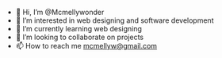 - 👋 Hi, I’m @Mcmellywonder
- 👀 I’m interested in web designing and software development
- 🌱 I’m currently learning web designing
- 💞️ I’m looking to collaborate on projects 
- 📫 How to reach me mcmellyw@gmail.com

<!---
Mcmellywonder/Mcmellywonder is a ✨ special ✨ repository because its `README.md` (this file) appears on your GitHub profile.
You can click the Preview link to take a look at your changes.
--->
